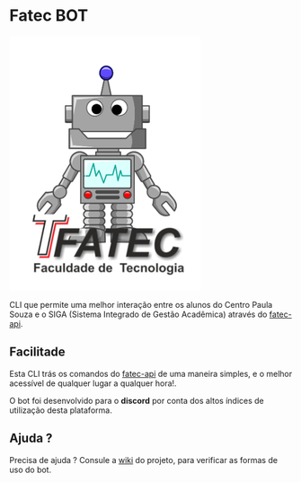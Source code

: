 # Fatec BOT

![logo](/images/fatecbot.PNG)

CLI que permite uma melhor interação entre os alunos do Centro Paula Souza e o SIGA (Sistema Integrado de Gestão Acadêmica) através do [fatec-api](https://github.com/filipemeneses/fatec-api).

## Facilitade

Esta CLI trás os comandos do [fatec-api](https://github.com/filipemeneses/fatec-api) de uma maneira simples, e o melhor acessível de qualquer lugar a qualquer hora!.

O bot foi desenvolvido para o **discord** por conta dos altos índices de utilização desta plataforma. 

## Ajuda ?

Precisa de ajuda ? Consule a [wiki]() do projeto, para verificar as formas de uso do bot.